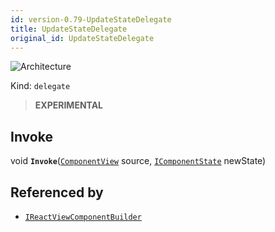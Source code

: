 ```yaml
---
id: version-0.79-UpdateStateDelegate
title: UpdateStateDelegate
original_id: UpdateStateDelegate
---
```


![Architecture](https://img.shields.io/badge/architecture-new_only-blue)

Kind: `delegate`

> **EXPERIMENTAL**

## Invoke
void **`Invoke`**([`ComponentView`](ComponentView) source, [`IComponentState`](IComponentState) newState)

## Referenced by
- [`IReactViewComponentBuilder`](IReactViewComponentBuilder)
